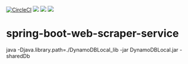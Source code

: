 [![CircleCI](https://circleci.com/gh/MarkZhuVUW/spring-boot-web-scraper-service.svg?style=svg)](https://circleci.com/gh/MarkZhuVUW/spring-boot-web-scraper-service)
<img src="https://img.shields.io/badge/languag-Java-<COLOR>.svg"/>
<img src="https://img.shields.io/docker/pulls/zdy120939259/web-scraper-service"/>
<img src="https://img.shields.io/docker/stars/zdy120939259/web-scraper-service.svg"/>
# spring-boot-web-scraper-service
java -Djava.library.path=./DynamoDBLocal_lib -jar DynamoDBLocal.jar -sharedDb